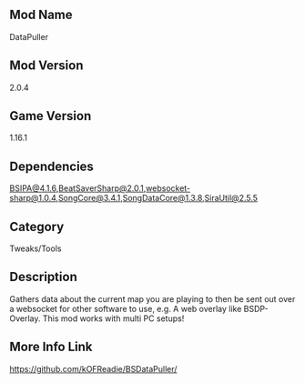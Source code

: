 ## Mod Name
DataPuller

## Mod Version
2.0.4

## Game Version
1.16.1

## Dependencies
BSIPA@4.1.6,BeatSaverSharp@2.0.1,websocket-sharp@1.0.4,SongCore@3.4.1,SongDataCore@1.3.8,SiraUtil@2.5.5

## Category
Tweaks/Tools

## Description
Gathers data about the current map you are playing to then be sent out over a websocket for other software to use, e.g. A web overlay like BSDP-Overlay. This mod works with multi PC setups!

## More Info Link
https://github.com/kOFReadie/BSDataPuller/